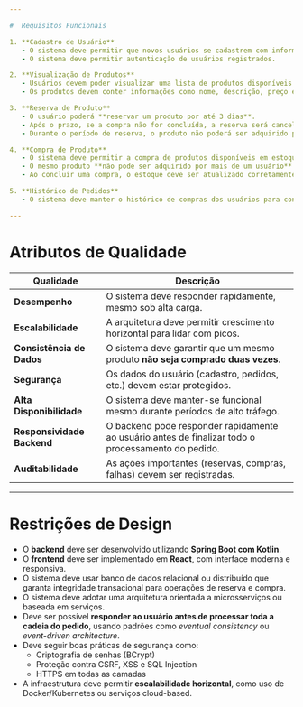 ```yaml
---

#  Requisitos Funcionais

1. **Cadastro de Usuário**
   - O sistema deve permitir que novos usuários se cadastrem com informações como nome, e-mail e senha.
   - O sistema deve permitir autenticação de usuários registrados.

2. **Visualização de Produtos**
   - Usuários devem poder visualizar uma lista de produtos disponíveis no sistema.
   - Os produtos devem conter informações como nome, descrição, preço e disponibilidade em estoque.

3. **Reserva de Produto**
   - O usuário poderá **reservar um produto por até 3 dias**.
   - Após o prazo, se a compra não for concluída, a reserva será cancelada automaticamente.
   - Durante o período de reserva, o produto não poderá ser adquirido por outros usuários.

4. **Compra de Produto**
   - O sistema deve permitir a compra de produtos disponíveis em estoque.
   - O mesmo produto **não pode ser adquirido por mais de um usuário**.
   - Ao concluir uma compra, o estoque deve ser atualizado corretamente.

5. **Histórico de Pedidos**
   - O sistema deve manter o histórico de compras dos usuários para consulta posterior.

---
```


#  Atributos de Qualidade

| Qualidade                     | Descrição                                                                 |
|------------------------------|---------------------------------------------------------------------------|
| **Desempenho**               | O sistema deve responder rapidamente, mesmo sob alta carga.               |
| **Escalabilidade**           | A arquitetura deve permitir crescimento horizontal para lidar com picos. |
| **Consistência de Dados**    | O sistema deve garantir que um mesmo produto **não seja comprado duas vezes**. |
| **Segurança**                | Os dados do usuário (cadastro, pedidos, etc.) devem estar protegidos.    |
| **Alta Disponibilidade**     | O sistema deve manter-se funcional mesmo durante períodos de alto tráfego.|
| **Responsividade Backend**   | O backend pode responder rapidamente ao usuário antes de finalizar todo o processamento do pedido. |
| **Auditabilidade**           | As ações importantes (reservas, compras, falhas) devem ser registradas.  |

---

#  Restrições de Design

- O **backend** deve ser desenvolvido utilizando **Spring Boot com Kotlin**.
- O **frontend** deve ser implementado em **React**, com interface moderna e responsiva.
- O sistema deve usar banco de dados relacional ou distribuído que garanta integridade transacional para operações de reserva e compra.
- O sistema deve adotar uma arquitetura orientada a microsserviços ou baseada em serviços.
- Deve ser possível **responder ao usuário antes de processar toda a cadeia do pedido**, usando padrões como *eventual consistency* ou *event-driven architecture*.
- Deve seguir boas práticas de segurança como:
  - Criptografia de senhas (BCrypt)
  - Proteção contra CSRF, XSS e SQL Injection
  - HTTPS em todas as camadas
- A infraestrutura deve permitir **escalabilidade horizontal**, como uso de Docker/Kubernetes ou serviços cloud-based.


